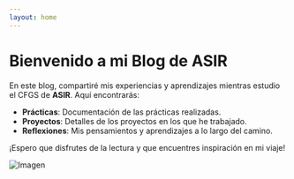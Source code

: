 ```yaml
---
layout: home
---
```


# Bienvenido a mi Blog de ASIR

En este blog, compartiré mis experiencias y aprendizajes mientras estudio el CFGS de **ASIR**. Aquí encontrarás:
* **Prácticas**: Documentación de las prácticas realizadas.
* **Proyectos**: Detalles de los proyectos en los que he trabajado.
* **Reflexiones**: Mis pensamientos y aprendizajes a lo largo del camino.

¡Espero que disfrutes de la lectura y que encuentres inspiración en mi viaje!

![Imagen](https://img.freepik.com/fotos-premium/sistema-html-para-o-conceito-de-site_23-2150376744.jpg)

